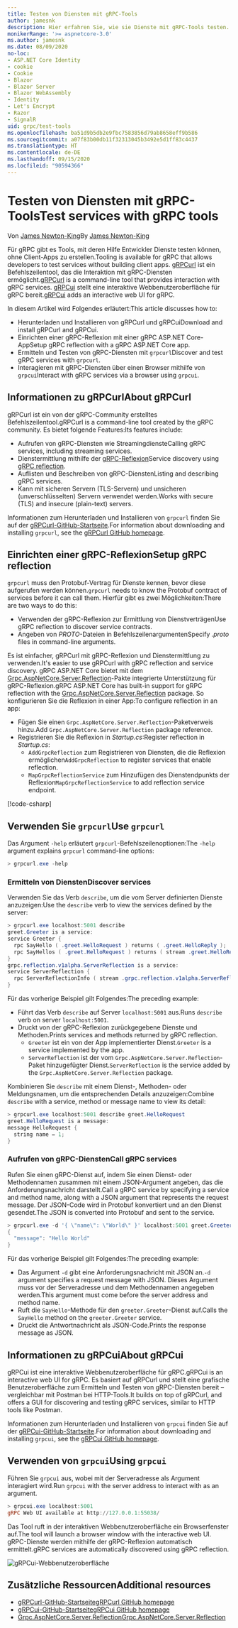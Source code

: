 ```yaml
---
title: Testen von Diensten mit gRPC-Tools
author: jamesnk
description: Hier erfahren Sie, wie sie Dienste mit gRPC-Tools testen. gRPCurl ist ein Befehlszeilentool für die Interaktion mit gRPC-Diensten. gRPCui ist eine interaktive Webbenutzeroberfläche.
monikerRange: '>= aspnetcore-3.0'
ms.author: jamesnk
ms.date: 08/09/2020
no-loc:
- ASP.NET Core Identity
- cookie
- Cookie
- Blazor
- Blazor Server
- Blazor WebAssembly
- Identity
- Let's Encrypt
- Razor
- SignalR
uid: grpc/test-tools
ms.openlocfilehash: ba51d9b5db2e9fbc7583856d79ab8658eff9b586
ms.sourcegitcommit: a07f83b00db11f32313045b3492e5d1ff83c4437
ms.translationtype: HT
ms.contentlocale: de-DE
ms.lasthandoff: 09/15/2020
ms.locfileid: "90594366"
---
```

# <a name="test-services-with-grpc-tools"></a><span data-ttu-id="513c6-105">Testen von Diensten mit gRPC-Tools</span><span class="sxs-lookup"><span data-stu-id="513c6-105">Test services with gRPC tools</span></span>

<span data-ttu-id="513c6-106">Von [James Newton-King](https://twitter.com/jamesnk)</span><span class="sxs-lookup"><span data-stu-id="513c6-106">By [James Newton-King](https://twitter.com/jamesnk)</span></span>

<span data-ttu-id="513c6-107">Für gRPC gibt es Tools, mit deren Hilfe Entwickler Dienste testen können, ohne Client-Apps zu erstellen.</span><span class="sxs-lookup"><span data-stu-id="513c6-107">Tooling is available for gRPC that allows developers to test services without building client apps.</span></span> <span data-ttu-id="513c6-108">[gRPCurl](https://github.com/fullstorydev/grpcurl) ist ein Befehlszeilentool, das die Interaktion mit gRPC-Diensten ermöglicht.</span><span class="sxs-lookup"><span data-stu-id="513c6-108">[gRPCurl](https://github.com/fullstorydev/grpcurl) is a command-line tool that provides interaction with gRPC services.</span></span> <span data-ttu-id="513c6-109">[gRPCui](https://github.com/fullstorydev/grpcui) stellt eine interaktive Webbenutzeroberfläche für gRPC bereit.</span><span class="sxs-lookup"><span data-stu-id="513c6-109">[gRPCui](https://github.com/fullstorydev/grpcui) adds an interactive web UI for gRPC.</span></span>

<span data-ttu-id="513c6-110">In diesem Artikel wird Folgendes erläutert:</span><span class="sxs-lookup"><span data-stu-id="513c6-110">This article discusses how to:</span></span>

* <span data-ttu-id="513c6-111">Herunterladen und Installieren von gRPCurl und gRPCui</span><span class="sxs-lookup"><span data-stu-id="513c6-111">Download and install gRPCurl and gRPCui.</span></span>
* <span data-ttu-id="513c6-112">Einrichten einer gRPC-Reflexion mit einer gRPC ASP.NET Core-App</span><span class="sxs-lookup"><span data-stu-id="513c6-112">Setup gRPC reflection with a gRPC ASP.NET Core app.</span></span>
* <span data-ttu-id="513c6-113">Ermitteln und Testen von gRPC-Diensten mit `grpcurl`</span><span class="sxs-lookup"><span data-stu-id="513c6-113">Discover and test gRPC services with `grpcurl`.</span></span>
* <span data-ttu-id="513c6-114">Interagieren mit gRPC-Diensten über einen Browser mithilfe von `grpcui`</span><span class="sxs-lookup"><span data-stu-id="513c6-114">Interact with gRPC services via a browser using `grpcui`.</span></span>

## <a name="about-grpcurl"></a><span data-ttu-id="513c6-115">Informationen zu gRPCurl</span><span class="sxs-lookup"><span data-stu-id="513c6-115">About gRPCurl</span></span>

<span data-ttu-id="513c6-116">gRPCurl ist ein von der gRPC-Community erstelltes Befehlszeilentool.</span><span class="sxs-lookup"><span data-stu-id="513c6-116">gRPCurl is a command-line tool created by the gRPC community.</span></span> <span data-ttu-id="513c6-117">Es bietet folgende Features:</span><span class="sxs-lookup"><span data-stu-id="513c6-117">Its features include:</span></span>

* <span data-ttu-id="513c6-118">Aufrufen von gRPC-Diensten wie Streamingdienste</span><span class="sxs-lookup"><span data-stu-id="513c6-118">Calling gRPC services, including streaming services.</span></span>
* <span data-ttu-id="513c6-119">Dienstermittlung mithilfe der [gRPC-Reflexion](https://github.com/grpc/grpc/blob/master/doc/server-reflection.md)</span><span class="sxs-lookup"><span data-stu-id="513c6-119">Service discovery using [gRPC reflection](https://github.com/grpc/grpc/blob/master/doc/server-reflection.md).</span></span>
* <span data-ttu-id="513c6-120">Auflisten und Beschreiben von gRPC-Diensten</span><span class="sxs-lookup"><span data-stu-id="513c6-120">Listing and describing gRPC services.</span></span>
* <span data-ttu-id="513c6-121">Kann mit sicheren Servern (TLS-Servern) und unsicheren (unverschlüsselten) Servern verwendet werden.</span><span class="sxs-lookup"><span data-stu-id="513c6-121">Works with secure (TLS) and insecure (plain-text) servers.</span></span>

<span data-ttu-id="513c6-122">Informationen zum Herunterladen und Installieren von `grpcurl` finden Sie auf der [gRPCurl-GitHub-Startseite](https://github.com/fullstorydev/grpcurl#installation).</span><span class="sxs-lookup"><span data-stu-id="513c6-122">For information about downloading and installing `grpcurl`, see the [gRPCurl GitHub homepage](https://github.com/fullstorydev/grpcurl#installation).</span></span>

## <a name="setup-grpc-reflection"></a><span data-ttu-id="513c6-123">Einrichten einer gRPC-Reflexion</span><span class="sxs-lookup"><span data-stu-id="513c6-123">Setup gRPC reflection</span></span>

<span data-ttu-id="513c6-124">`grpcurl` muss den Protobuf-Vertrag für Dienste kennen, bevor diese aufgerufen werden können.</span><span class="sxs-lookup"><span data-stu-id="513c6-124">`grpcurl` needs to know the Protobuf contract of services before it can call them.</span></span> <span data-ttu-id="513c6-125">Hierfür gibt es zwei Möglichkeiten:</span><span class="sxs-lookup"><span data-stu-id="513c6-125">There are two ways to do this:</span></span>

* <span data-ttu-id="513c6-126">Verwenden der gRPC-Reflexion zur Ermittlung von Dienstverträgen</span><span class="sxs-lookup"><span data-stu-id="513c6-126">Use gRPC reflection to discover service contracts.</span></span>
* <span data-ttu-id="513c6-127">Angeben von *PROTO*-Dateien in Befehlszeilenargumenten</span><span class="sxs-lookup"><span data-stu-id="513c6-127">Specify *.proto* files in command-line arguments.</span></span>

<span data-ttu-id="513c6-128">Es ist einfacher, gRPCurl mit gRPC-Reflexion und Dienstermittlung zu verwenden.</span><span class="sxs-lookup"><span data-stu-id="513c6-128">It's easier to use gRPCurl with gRPC reflection and service discovery.</span></span> <span data-ttu-id="513c6-129">gRPC ASP.NET Core bietet mit dem [Grpc.AspNetCore.Server.Reflection](https://www.nuget.org/packages/Grpc.AspNetCore.Server.Reflection)-Pakte integrierte Unterstützung für gRPC-Reflexion.</span><span class="sxs-lookup"><span data-stu-id="513c6-129">gRPC ASP.NET Core has built-in support for gRPC reflection with the [Grpc.AspNetCore.Server.Reflection](https://www.nuget.org/packages/Grpc.AspNetCore.Server.Reflection) package.</span></span> <span data-ttu-id="513c6-130">So konfigurieren Sie die Reflexion in einer App:</span><span class="sxs-lookup"><span data-stu-id="513c6-130">To configure reflection in an app:</span></span>

* <span data-ttu-id="513c6-131">Fügen Sie einen `Grpc.AspNetCore.Server.Reflection`-Paketverweis hinzu.</span><span class="sxs-lookup"><span data-stu-id="513c6-131">Add `Grpc.AspNetCore.Server.Reflection` package reference.</span></span>
* <span data-ttu-id="513c6-132">Registrieren Sie die Reflexion in *Startup.cs*:</span><span class="sxs-lookup"><span data-stu-id="513c6-132">Register reflection in *Startup.cs*:</span></span>
  * <span data-ttu-id="513c6-133">`AddGrpcReflection` zum Registrieren von Diensten, die die Reflexion ermöglichen</span><span class="sxs-lookup"><span data-stu-id="513c6-133">`AddGrpcReflection` to register services that enable reflection.</span></span>
  * <span data-ttu-id="513c6-134">`MapGrpcReflectionService` zum Hinzufügen des Dienstendpunkts der Reflexion</span><span class="sxs-lookup"><span data-stu-id="513c6-134">`MapGrpcReflectionService` to add reflection service endpoint.</span></span>

[!code-csharp[](~/grpc/test-tools/Startup.cs?name=snippet_1&highlight=4,14)]

## <a name="use-grpcurl"></a><span data-ttu-id="513c6-135">Verwenden Sie `grpcurl`</span><span class="sxs-lookup"><span data-stu-id="513c6-135">Use `grpcurl`</span></span>

<span data-ttu-id="513c6-136">Das Argument `-help` erläutert `grpcurl`-Befehlszeilenoptionen:</span><span class="sxs-lookup"><span data-stu-id="513c6-136">The `-help` argument explains `grpcurl` command-line options:</span></span>

```powershell
> grpcurl.exe -help
```

### <a name="discover-services"></a><span data-ttu-id="513c6-137">Ermitteln von Diensten</span><span class="sxs-lookup"><span data-stu-id="513c6-137">Discover services</span></span>

<span data-ttu-id="513c6-138">Verwenden Sie das Verb `describe`, um die vom Server definierten Dienste anzuzeigen:</span><span class="sxs-lookup"><span data-stu-id="513c6-138">Use the `describe` verb to view the services defined by the server:</span></span>

```powershell
> grpcurl.exe localhost:5001 describe
greet.Greeter is a service:
service Greeter {
  rpc SayHello ( .greet.HelloRequest ) returns ( .greet.HelloReply );
  rpc SayHellos ( .greet.HelloRequest ) returns ( stream .greet.HelloReply );
}
grpc.reflection.v1alpha.ServerReflection is a service:
service ServerReflection {
  rpc ServerReflectionInfo ( stream .grpc.reflection.v1alpha.ServerReflectionRequest ) returns ( stream .grpc.reflection.v1alpha.ServerReflectionResponse );
}
```

<span data-ttu-id="513c6-139">Für das vorherige Beispiel gilt Folgendes:</span><span class="sxs-lookup"><span data-stu-id="513c6-139">The preceding example:</span></span>

* <span data-ttu-id="513c6-140">Führt das Verb `describe` auf Server `localhost:5001` aus.</span><span class="sxs-lookup"><span data-stu-id="513c6-140">Runs `describe` verb on server `localhost:5001`.</span></span>
* <span data-ttu-id="513c6-141">Druckt von der gRPC-Reflexion zurückgegebene Dienste und Methoden.</span><span class="sxs-lookup"><span data-stu-id="513c6-141">Prints services and methods returned by gRPC reflection.</span></span>
  * <span data-ttu-id="513c6-142">`Greeter` ist ein von der App implementierter Dienst.</span><span class="sxs-lookup"><span data-stu-id="513c6-142">`Greeter` is a service implemented by the app.</span></span>
  * <span data-ttu-id="513c6-143">`ServerReflection` ist der vom `Grpc.AspNetCore.Server.Reflection`-Paket hinzugefügter Dienst.</span><span class="sxs-lookup"><span data-stu-id="513c6-143">`ServerReflection` is the service added by the `Grpc.AspNetCore.Server.Reflection` package.</span></span>

<span data-ttu-id="513c6-144">Kombinieren Sie `describe` mit einem Dienst-, Methoden- oder Meldungsnamen, um die entsprechenden Details anzuzeigen:</span><span class="sxs-lookup"><span data-stu-id="513c6-144">Combine `describe` with a service, method or message name to view its detail:</span></span>

```powershell
> grpcurl.exe localhost:5001 describe greet.HelloRequest
greet.HelloRequest is a message:
message HelloRequest {
  string name = 1;
}
```

### <a name="call-grpc-services"></a><span data-ttu-id="513c6-145">Aufrufen von gRPC-Diensten</span><span class="sxs-lookup"><span data-stu-id="513c6-145">Call gRPC services</span></span>

<span data-ttu-id="513c6-146">Rufen Sie einen gRPC-Dienst auf, indem Sie einen Dienst- oder Methodennamen zusammen mit einem JSON-Argument angeben, das die Anforderungsnachricht darstellt.</span><span class="sxs-lookup"><span data-stu-id="513c6-146">Call a gRPC service by specifying a service and method name, along with a JSON argument that represents the request message.</span></span> <span data-ttu-id="513c6-147">Der JSON-Code wird in Protobuf konvertiert und an den Dienst gesendet.</span><span class="sxs-lookup"><span data-stu-id="513c6-147">The JSON is converted into Protobuf and sent to the service.</span></span>

```powershell
> grpcurl.exe -d '{ \"name\": \"World\" }' localhost:5001 greet.Greeter/SayHello
{
  "message": "Hello World"
}
```

<span data-ttu-id="513c6-148">Für das vorherige Beispiel gilt Folgendes:</span><span class="sxs-lookup"><span data-stu-id="513c6-148">The preceding example:</span></span>

* <span data-ttu-id="513c6-149">Das Argument `-d` gibt eine Anforderungsnachricht mit JSON an.</span><span class="sxs-lookup"><span data-stu-id="513c6-149">`-d` argument specifies a request message with JSON.</span></span> <span data-ttu-id="513c6-150">Dieses Argument muss vor der Serveradresse und dem Methodennamen angegeben werden.</span><span class="sxs-lookup"><span data-stu-id="513c6-150">This argument must come before the server address and method name.</span></span>
* <span data-ttu-id="513c6-151">Ruft die `SayHello`-Methode für den `greeter.Greeter`-Dienst auf.</span><span class="sxs-lookup"><span data-stu-id="513c6-151">Calls the `SayHello` method on the `greeter.Greeter` service.</span></span>
* <span data-ttu-id="513c6-152">Druckt die Antwortnachricht als JSON-Code.</span><span class="sxs-lookup"><span data-stu-id="513c6-152">Prints the response message as JSON.</span></span>

## <a name="about-grpcui"></a><span data-ttu-id="513c6-153">Informationen zu gRPCui</span><span class="sxs-lookup"><span data-stu-id="513c6-153">About gRPCui</span></span>

<span data-ttu-id="513c6-154">gRPCui ist eine interaktive Webbenutzeroberfläche für gRPC.</span><span class="sxs-lookup"><span data-stu-id="513c6-154">gRPCui is an interactive web UI for gRPC.</span></span> <span data-ttu-id="513c6-155">Es basiert auf gRPCurl und stellt eine grafische Benutzeroberfläche zum Ermitteln und Testen von gRPC-Diensten bereit – vergleichbar mit Postman bei HTTP-Tools.</span><span class="sxs-lookup"><span data-stu-id="513c6-155">It builds on top of gRPCurl, and offers a GUI for discovering and testing gRPC services, similar to HTTP tools like Postman.</span></span>

<span data-ttu-id="513c6-156">Informationen zum Herunterladen und Installieren von `grpcui` finden Sie auf der [gRPCui-GitHub-Startseite](https://github.com/fullstorydev/grpcui#installation).</span><span class="sxs-lookup"><span data-stu-id="513c6-156">For information about downloading and installing `grpcui`, see the [gRPCui GitHub homepage](https://github.com/fullstorydev/grpcui#installation).</span></span>

## <a name="using-grpcui"></a><span data-ttu-id="513c6-157">Verwenden von `grpcui`</span><span class="sxs-lookup"><span data-stu-id="513c6-157">Using `grpcui`</span></span>

<span data-ttu-id="513c6-158">Führen Sie `grpcui` aus, wobei mit der Serveradresse als Argument interagiert wird.</span><span class="sxs-lookup"><span data-stu-id="513c6-158">Run `grpcui` with the server address to interact with as an argument.</span></span>

```powershell
> grpcui.exe localhost:5001
gRPC Web UI available at http://127.0.0.1:55038/
```

<span data-ttu-id="513c6-159">Das Tool ruft in der interaktiven Webbenutzeroberfläche ein Browserfenster auf.</span><span class="sxs-lookup"><span data-stu-id="513c6-159">The tool will launch a browser window with the interactive web UI.</span></span> <span data-ttu-id="513c6-160">gRPC-Dienste werden mithilfe der gRPC-Reflexion automatisch ermittelt.</span><span class="sxs-lookup"><span data-stu-id="513c6-160">gRPC services are automatically discovered using gRPC reflection.</span></span>

![gRPCui-Webbenutzeroberfläche](~/grpc/test-tools/static/grpcui.png)

## <a name="additional-resources"></a><span data-ttu-id="513c6-162">Zusätzliche Ressourcen</span><span class="sxs-lookup"><span data-stu-id="513c6-162">Additional resources</span></span>

* [<span data-ttu-id="513c6-163">gRPCurl-GitHub-Startseite</span><span class="sxs-lookup"><span data-stu-id="513c6-163">gRPCurl GitHub homepage</span></span>](https://github.com/fullstorydev/grpcurl)
* [<span data-ttu-id="513c6-164">gRPCui-GitHub-Startseite</span><span class="sxs-lookup"><span data-stu-id="513c6-164">gRPCui GitHub homepage</span></span>](https://github.com/fullstorydev/grpcui)
* [<span data-ttu-id="513c6-165">Grpc.AspNetCore.Server.Reflection</span><span class="sxs-lookup"><span data-stu-id="513c6-165">Grpc.AspNetCore.Server.Reflection</span></span>](https://www.nuget.org/packages/Grpc.AspNetCore.Server.Reflection)
